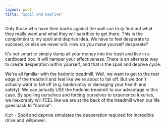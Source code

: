 ```yaml
---
layout: post
title: "Spoil and Deprive"
---
```


Only those who have their backs against the wall can truly find out what they really want and what they will sacrifice to get there. This is the compliment to my spoil and deprive idea. We have to feel desperate to succeed, or else we never will. How do you make yourself desperate?

It's not smart to simply dump all your money into the trash and live in a cardboard box. It will hamper your effectiveness. There is an alternate way to create desperation within yourself, and that is the spoil and deprive cycle.

We're all familiar with the hedonic treadmill. Well, we want to get to the rear edge of the treadmill and feel like we're about to fall off. But we don't actually want to fall off (e.g. bankruptcy or damaging your health and safety). We can actually USE the hedonic treadmill to our advantage in this case. By spoiling ourselves and forcing ourselves to experience luxuries, we inexorably will FEEL like we are at the back of the treadmill when our life goes back to "normal".

tl;dr - Spoil and deprive simulates the desperation required for incredible drive and willpower.